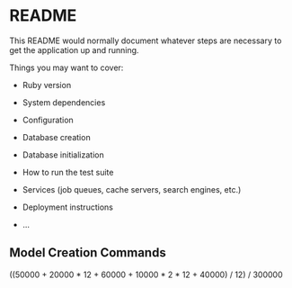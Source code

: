 # README

This README would normally document whatever steps are necessary to get the
application up and running.

Things you may want to cover:

* Ruby version

* System dependencies

* Configuration

* Database creation

* Database initialization

* How to run the test suite

* Services (job queues, cache servers, search engines, etc.)

* Deployment instructions

* ...


## Model Creation Commands

((50000 + 20000 * 12 + 60000 + 10000 * 2 * 12 + 40000) / 12) / 300000
